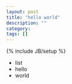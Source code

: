 ```yaml
---
layout: post
title: "hello world"
description: ""
category: 
tags: []
---
```

{% include JB/setup %}
* list
* hello
* world